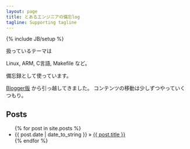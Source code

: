 ```yaml
---
layout: page
title: とあるエンジニアの備忘log
tagline: Supporting tagline
---
```

{% include JB/setup %}

扱っているテーマは

Linux, ARM, C言語, Makefile など。

備忘録として使っています。

[Blogger版](http://masahir0y.blogspot.jp) から引っ越してきました。
コンテンツの移動は少しずつやっていくつもり。

## Posts

<ul class="posts">
  {% for post in site.posts %}
    <li><span>{{ post.date | date_to_string }}</span> &raquo; <a href="{{ BASE_PATH }}{{ post.url }}">{{ post.title }}</a></li>
  {% endfor %}
</ul>
